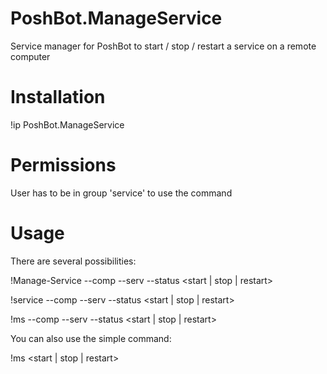 # PoshBot.ManageService

Service manager for PoshBot to start / stop / restart a service on a remote computer

# Installation

!ip PoshBot.ManageService

# Permissions

User has to be in group 'service' to use the command

# Usage

There are several possibilities:

!Manage-Service --comp <computer> --serv <service> --status <start | stop | restart>

!service --comp <computer> --serv <service> --status <start | stop | restart>

!ms --comp <computer> --serv <service> --status <start | stop | restart>

You can also use the simple command:

!ms <computer> <service> <start | stop | restart>
